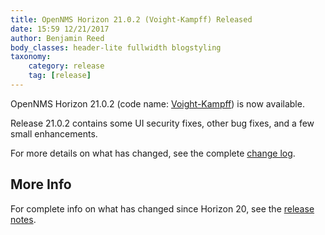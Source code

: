 ```yaml
---
title: OpenNMS Horizon 21.0.2 (Voight-Kampff) Released
date: 15:59 12/21/2017
author: Benjamin Reed
body_classes: header-lite fullwidth blogstyling
taxonomy:
    category: release
    tag: [release]
---
```


OpenNMS Horizon 21.0.2 (code name: [Voight-Kampff](http://bladerunner.wikia.com/wiki/Voight-Kampff_machine)) is now available.

Release 21.0.2 contains some UI security fixes, other bug fixes, and a few small enhancements.

For more details on what has changed, see the complete [change log](http://docs.opennms.org/opennms/releases/21.0.2/releasenotes/#releasenotes-changelog-21.0.2).

More Info
---------

For complete info on what has changed since Horizon 20, see the [release notes](https://docs.opennms.org/opennms/releases/21.0.2/releasenotes/releasenotes.html).

